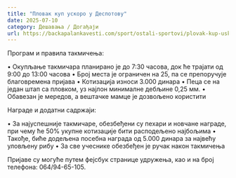 ```yaml
---
title: "Пловак куп ускоро у Деспотову"
date: 2025-07-10
category: Дешавања / Догађаји
url: https://backapalankavesti.com/sport/ostali-sportovi/plovak-kup-uskoro-u-despotovu/
---
```


Програм и правила такмичења:

• Окупљање такмичара планирано је до 7:30 часова, док ће трајати од 9:00 до 13:00 часова
• Број места је ограничен на 25, па се препоручује благовремена пријава
• Котизација износи 3.000 динара
• Пеца се на један штап са пловком, уз најлон минималне дебљине 0,25 мм.
• Обавезан је мередов, а вештачке мамце је дозвољено користити

Награде и додатни садржаји:

• За најуспешније такмичаре, обезбеђени су пехари и новчане награде, при чему ће 50% укупне котизације бити расподељено најбољима
• Такође, биће додељена посебна награда од 5.000 динара за највећу уловљену рибу
• За све учеснике обезбеђен је ручак након такмичења

Пријаве су могуће путем фејсбук странице удружења, као и на број телефона:
064/94-65-105.
